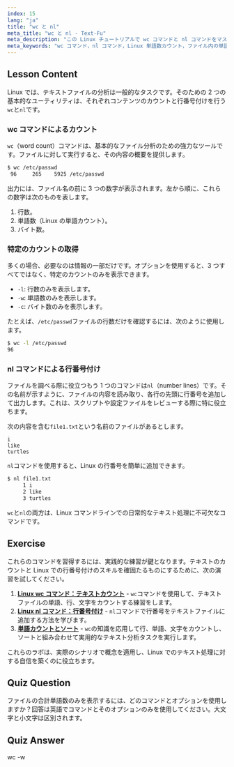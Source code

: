 ```yaml
---
index: 15
lang: "ja"
title: "wc と nl"
meta_title: "wc と nl - Text-Fu"
meta_description: "この Linux チュートリアルで wc コマンドと nl コマンドをマスターしましょう。Linux での単語数の数え方、ファイルへの行番号の追加方法、基本的なファイル分析の方法を学びます。コマンドラインスキルを向上させたい初心者にとって完璧なガイドです。"
meta_keywords: "wc コマンド，nl コマンド，Linux 単語数カウント，ファイル内の単語数を数える Linux, Linux 行番号，nl コマンド Linux, ファイル分析，テキスト処理 Linux, Linux コマンドライン，初心者向け Linux チュートリアル"
---
```


## Lesson Content

Linux では、テキストファイルの分析は一般的なタスクです。そのための 2 つの基本的なユーティリティは、それぞれコンテンツのカウントと行番号付けを行う`wc`と`nl`です。

### wc コマンドによるカウント

`wc`（word count）コマンドは、基本的なファイル分析のための強力なツールです。ファイルに対して実行すると、その内容の概要を提供します。

```bash
$ wc /etc/passwd
 96     265    5925 /etc/passwd
```

出力には、ファイル名の前に 3 つの数字が表示されます。左から順に、これらの数字は次のものを表します。

1. 行数。
2. 単語数（Linux の単語カウント）。
3. バイト数。

### 特定のカウントの取得

多くの場合、必要なのは情報の一部だけです。オプションを使用すると、3 つすべてではなく、特定のカウントのみを表示できます。

- `-l`: 行数のみを表示します。
- `-w`: 単語数のみを表示します。
- `-c`: バイト数のみを表示します。

たとえば、`/etc/passwd`ファイルの行数だけを確認するには、次のように使用します。

```bash
$ wc -l /etc/passwd
96
```

### nl コマンドによる行番号付け

ファイルを調べる際に役立つもう 1 つのコマンドは`nl`（number lines）です。その名前が示すように、ファイルの内容を読み取り、各行の先頭に行番号を追加して出力します。これは、スクリプトや設定ファイルをレビューする際に特に役立ちます。

次の内容を含む`file1.txt`という名前のファイルがあるとします。

```plaintext
i
like
turtles
```

`nl`コマンドを使用すると、Linux の行番号を簡単に追加できます。

```bash
$ nl file1.txt
     1 i
     2 like
     3 turtles
```

`wc`と`nl`の両方は、Linux コマンドラインでの日常的なテキスト処理に不可欠なコマンドです。

## Exercise

これらのコマンドを習得するには、実践的な練習が鍵となります。テキストのカウントと Linux での行番号付けのスキルを確固たるものにするために、次の演習を試してください。

1. **[Linux wc コマンド：テキストカウント](https://labex.io/ja/labs/linux-linux-wc-command-text-counting-219200)** - `wc`コマンドを使用して、テキストファイルの単語、行、文字をカウントする練習をします。
2. **[Linux nl コマンド：行番号付け](https://labex.io/ja/labs/linux-linux-nl-command-line-numbering-210988)** - `nl`コマンドで行番号をテキストファイルに追加する方法を学びます。
3. **[単語カウントとソート](https://labex.io/ja/labs/linux-word-count-and-sorting-388125)** - `wc`の知識を応用して行、単語、文字をカウントし、ソートと組み合わせて実用的なテキスト分析タスクを実行します。

これらのラボは、実際のシナリオで概念を適用し、Linux でのテキスト処理に対する自信を築くのに役立ちます。

## Quiz Question

ファイルの合計単語数のみを表示するには、どのコマンドとオプションを使用しますか？回答は英語でコマンドとそのオプションのみを使用してください。大文字と小文字は区別されます。

## Quiz Answer

wc -w
